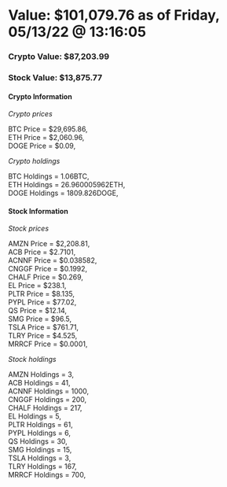 # Value: $101,079.76 as of Friday, 05/13/22 @ 13:16:05 

### Crypto Value: $87,203.99

### Stock Value: $13,875.77

#### Crypto Information 
*Crypto prices* 

BTC Price = $29,695.86,  
ETH Price = $2,060.96,  
DOGE Price = $0.09,  


*Crypto holdings* 

BTC Holdings = 1.06BTC,  
ETH Holdings = 26.960005962ETH,  
DOGE Holdings = 1809.826DOGE,  


#### Stock Information 

*Stock prices* 

AMZN Price = $2,208.81,  
ACB Price = $2.7101,  
ACNNF Price = $0.038582,  
CNGGF Price = $0.1992,  
CHALF Price = $0.269,  
EL Price = $238.1,  
PLTR Price = $8.135,  
PYPL Price = $77.02,  
QS Price = $12.14,  
SMG Price = $96.5,  
TSLA Price = $761.71,  
TLRY Price = $4.525,  
MRRCF Price = $0.0001,  


*Stock holdings* 

AMZN Holdings = 3,  
ACB Holdings = 41,  
ACNNF Holdings = 1000,  
CNGGF Holdings = 200,  
CHALF Holdings = 217,  
EL Holdings = 5,  
PLTR Holdings = 61,  
PYPL Holdings = 6,  
QS Holdings = 30,  
SMG Holdings = 15,  
TSLA Holdings = 3,  
TLRY Holdings = 167,  
MRRCF Holdings = 700,  


